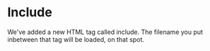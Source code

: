 # Include

We've added a new HTML tag called include. The filename you put inbetween that tag will be loaded, on that spot. 
